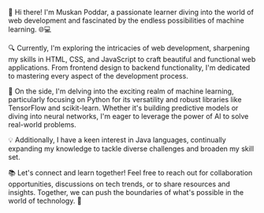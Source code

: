 👋 Hi there! I'm Muskan Poddar, a passionate learner diving into the world of web development and fascinated by the endless possibilities of machine learning. 🌐💻

🔍 Currently, I'm exploring the intricacies of web development, sharpening my skills in HTML, CSS, and JavaScript to craft beautiful and functional web applications. From frontend design to backend functionality, I'm dedicated to mastering every aspect of the development process.

🤖 On the side, I'm delving into the exciting realm of machine learning, particularly focusing on Python for its versatility and robust libraries like TensorFlow and scikit-learn. Whether it's building predictive models or diving into neural networks, I'm eager to leverage the power of AI to solve real-world problems.

💡 Additionally, I have a keen interest in Java languages, continually expanding my knowledge to tackle diverse challenges and broaden my skill set.

📚 Let's connect and learn together! Feel free to reach out for collaboration opportunities, discussions on tech trends, or to share resources and insights. Together, we can push the boundaries of what's possible in the world of technology. 🚀




